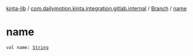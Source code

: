 [kinta-lib](../../index.md) / [com.dailymotion.kinta.integration.gitlab.internal](../index.md) / [Branch](index.md) / [name](./name.md)

# name

`val name: `[`String`](https://kotlinlang.org/api/latest/jvm/stdlib/kotlin/-string/index.html)